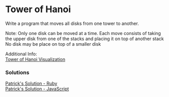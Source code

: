 Tower of Hanoi
===

Write a program that moves all disks from one tower to another.

Note:
Only one disk can be moved at a time.
Each move consists of taking the upper disk from one of the stacks and placing it on top of another stack
No disk may be place on top of a smaller disk

Additional Info:  
[Tower of Hanoi Visualization](http://en.wikipedia.org/wiki/Tower_of_Hanoi#mediaviewer/File:Tower_of_Hanoi_4.gif)

### Solutions
[Patrick's Solution - Ruby](https://github.com/adowns01/Intro-to-Whiteboarding-DBC/blob/master/solutions/RecursionSolutions/ruby/towers_of_hanoi.rb)  
[Patrick's Solution - JavaScript](https://github.com/adowns01/Intro-to-Whiteboarding-DBC/blob/master/solutions/RecursionSolutions/js/towers_of_hanoi.js)
